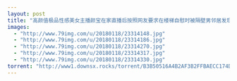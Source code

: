 ```yaml
---
layout: post
title: "高颜值极品性感美女主播颜宝在家直播后按照网友要求在楼梯自慰时被隔壁男邻居发现后带到家中爆操.真骚.国语!  "
images:
  - "http://www.79img.com/u/20180118/23314148.jpg"
  - "http://www.79img.com/u/20180118/23314186.jpg"
  - "http://www.79img.com/u/20180118/23314270.jpg"
  - "http://www.79img.com/u/20180118/23314317.jpg"
  - "http://www.79img.com/u/20180118/23314330.jpg"
torrent: "http://www1.downsx.rocks/torrent/B3B50516A4B2AF3B2FFBAECC174D6198A4EB7725"
---
```

